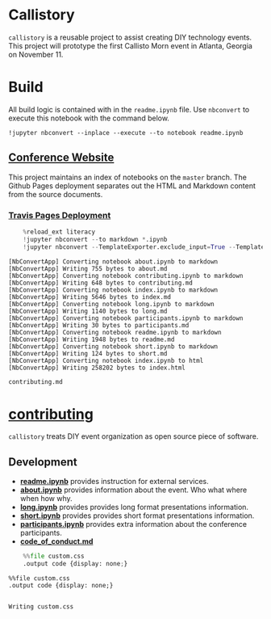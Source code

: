 
# Callistory

`callistory` is a reusable project to assist creating DIY technology events.  This project will prototype the first Callisto Morn event in Atlanta, Georgia on November 11.

# Build

All build logic is contained with in the `readme.ipynb` file.  Use `nbconvert` to execute this notebook with the command below.

    !jupyter nbconvert --inplace --execute --to notebook readme.ipynb
    
## [Conference Website](https://tonyfast.github.io/callistory/)


This project maintains an index of notebooks on the `master` branch.  The Github Pages deployment separates out the HTML and Markdown content from the source documents.   

### [Travis Pages Deployment](https://docs.travis-ci.com/user/deployment/pages/)


```python
    %reload_ext literacy
    !jupyter nbconvert --to markdown *.ipynb
    !jupyter nbconvert --TemplateExporter.exclude_input=True --TemplateExporter.exclude_input=True index.ipynb 
```

    [NbConvertApp] Converting notebook about.ipynb to markdown
    [NbConvertApp] Writing 755 bytes to about.md
    [NbConvertApp] Converting notebook contributing.ipynb to markdown
    [NbConvertApp] Writing 648 bytes to contributing.md
    [NbConvertApp] Converting notebook index.ipynb to markdown
    [NbConvertApp] Writing 5646 bytes to index.md
    [NbConvertApp] Converting notebook long.ipynb to markdown
    [NbConvertApp] Writing 1140 bytes to long.md
    [NbConvertApp] Converting notebook participants.ipynb to markdown
    [NbConvertApp] Writing 30 bytes to participants.md
    [NbConvertApp] Converting notebook readme.ipynb to markdown
    [NbConvertApp] Writing 1948 bytes to readme.md
    [NbConvertApp] Converting notebook short.ipynb to markdown
    [NbConvertApp] Writing 124 bytes to short.md
    [NbConvertApp] Converting notebook index.ipynb to html
    [NbConvertApp] Writing 258202 bytes to index.html



```python
contributing.md
```



# [contributing](contributing.ipynb)

`callistory` treats DIY event organization as open source piece of software.

## Development

* __[readme.ipynb](readme.ipynb)__ provides instruction for external services.
* __[about.ipynb](about.ipynb)__ provides information about the event.  Who what where when how why.
* __[long.ipynb](long.ipynb)__ provides provides long format presentations information.
* __[short.ipynb](short.ipynb)__ provides provides short format presentations information.
* __[participants.ipynb](participants.ipynb)__ provides extra information about the conference participants.
* __[code_of_conduct.md](code_of_conduct.md)__




```python
    %%file custom.css
    .output code {display: none;}
```


    %%file custom.css
    .output code {display: none;}


    Writing custom.css

